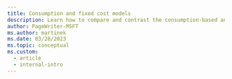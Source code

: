 ```yaml
---
title: Consumption and fixed cost models
description: Learn how to compare and contrast the consumption-based and fixed-price cost models for Azure services.
author: PageWriter-MSFT
ms.author: martinek
ms.date: 03/28/2023
ms.topic: conceptual
ms.custom:
  - article
  - internal-intro
---
```


